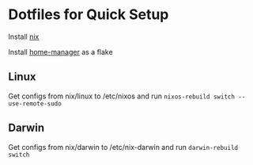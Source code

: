# Dotfiles for Quick Setup

Install [nix](https://nixos.org/download/)  

Install [home-manager](https://nix-community.github.io/home-manager/index.xhtml) as a flake  

## Linux

Get configs from nix/linux to /etc/nixos and run `nixos-rebuild switch --use-remote-sudo`  

## Darwin

Get configs from nix/darwin to /etc/nix-darwin and run `darwin-rebuild switch`  
